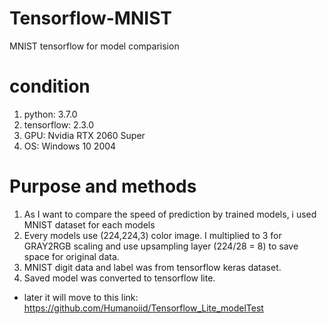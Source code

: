 # Tensorflow-MNIST
 MNIST tensorflow for model comparision

# condition
1. python: 3.7.0
2. tensorflow: 2.3.0
3. GPU: Nvidia RTX 2060 Super
4. OS: Windows 10 2004

# Purpose and methods
1. As I want to compare the speed of prediction by trained models, i used MNIST dataset for each models
2. Every models use (224,224,3) color image. I multiplied to 3 for GRAY2RGB scaling and use upsampling layer (224/28 = 8) to save space for original data.
3. MNIST digit data and label was from tensorflow keras dataset.
4. Saved model was converted to tensorflow lite.
  * later it will move to this link: https://github.com/Humanoiid/Tensorflow_Lite_modelTest
